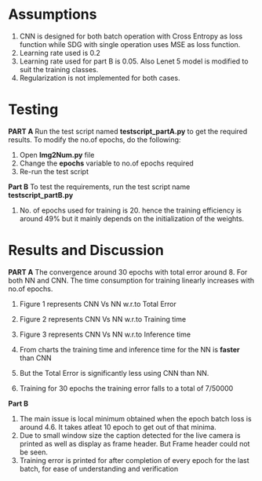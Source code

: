 # Assumptions
1. CNN is designed for both batch operation with Cross Entropy as loss function while SDG with single operation uses MSE as loss function.
2. Learning rate used is 0.2
3. Learning rate used for part B is 0.05. Also Lenet 5 model is modified to suit the training classes.
4. Regularization is not implemented for both cases.
# Testing
**PART A**
Run the test script named **testscript_partA.py** to get the required results.
To modify the no.of epochs, do the following:
1. Open **Img2Num.py** file
2. Change the **epochs** variable to no.of epochs required
3. Re-run the test script

**Part B**
To test the requirements, run the test script name **testscript_partB.py** 
1. No. of epochs used for training is 20. hence the training efficiency is around 49% but it mainly depends on the initialization of the weights.

# Results and Discussion
**PART A**
The convergence around 30 epochs with total error around 8. For both NN and CNN.
The time consumption for training linearly increases with no.of epochs.
1. Figure 1 represents CNN Vs NN w.r.to Total Error
2. Figure 2 represents CNN Vs NN w.r.to Training time
3. Figure 3 represents CNN Vs NN w.r.to Inference time

1. From charts the training time and inference time for the NN is **faster** than CNN
2. But the Total Error is significantly less using CNN than NN.
3. Training for 30 epochs the training error falls to a total of 7/50000

**Part B**
1. The main issue is local minimum obtained when the epoch batch loss is around 4.6. It takes atleat 10 epoch to get out of that minima.
2. Due to small window size the caption detected for the live camera is printed as well as display as frame header. But Frame header could not be seen.
3. Training error is printed for after completion of every epoch for the last batch, for ease of understanding and verification
